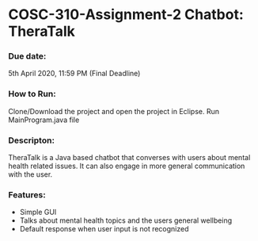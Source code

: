 # COSC-310-Assignment-2 Chatbot: TheraTalk
### Due date: 
5th April 2020, 11:59 PM (Final Deadline)

### How to Run: 
Clone/Download the project and open the project in Eclipse. Run MainProgram.java file 

### Descripton: 
TheraTalk is a Java based chatbot that converses with users about mental health related issues. It can also engage in more general communication with the user. 

### Features: 
* Simple GUI
* Talks about mental health topics and the users general wellbeing
* Default response when user input is not recognized 
